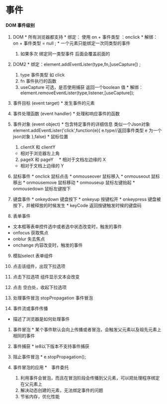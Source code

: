 事件
====
#### DOM 事件级别
  1. DOM
    * 所有浏览器都支持
    * 绑定： 使用 on + 事件类型  ：onclick
    * 解绑： on + 事件类型 = null ;
    * 一个元素只能绑定一次同类型的事件
      1. 如果多次 绑定同一类型事件 后面会覆盖前面的
  2. DOM2
    * 绑定：element.addEventLister(type,fn,[useCapture]) ;
      1. type  事件类型  如 click
      2. fn 事件执行的函数  
      3. useCapture 可选，是否使用捕获 返回一个boolean 值
    * 解绑： element.removeEventLister(type,listener,[useCapture]);

  3. 事件目标 (event target)
    * 发生事件的元素
  4. 事件处理函数 (event handler)
    * 处理和响应事件的函数
  5. 事件对象 (event object)
    *  包含特定事件的详细信息   类似一个Json对象
      element.addEventLister('click',function(e){
        e.type//返回事件类型
        e 为一个json对象
        },false)
    * 鼠标位置
      1. clientX 和 clientY
        * 相对于浏览器左上角
      2. pageX 和 pageY
      　* 相对于文档左边缘的 X
        * 相对于文档上边缘的 Y
  6. 鼠标事件
    * onclick 鼠标点击
    * onmouseover 鼠标移入
    * onmouseout 鼠标移出
    * onmousemove 鼠标移动
    * onmouseup 鼠标左键抬起
    * onmousedown 鼠标左键按下

  7. 键盘事件
    * onkeydown 键盘按下
    * onkeyup 按键松开
    * onkeypress 键盘被按下，并被释放的时候发生
    * keyCode 返回按键触发时候的键盘码

 8. 表单事件
   * 文本框等表单控件选中或者选中状态改变时，触发的事件
   * onfocus 获取焦点
   * onblur 失去焦点
   * onchange 内容改变时，触发的事件

9. 模拟select 表单组件
  1. 点击该组件，出现下拉选项
  2. 点击下拉选项 组件显示文本会改变
  3. 点击 空白处，收起下拉选项
  4. 处理事件冒泡 stopPropagation  事件冒泡

10. 事件流或事件传播
  * 描述了浏览器是如何处理事件
   1. 事件冒泡
     * 某个事件默认会向上传播或者冒泡，会触发父元素以及祖先元素上相同的事件
   2. 事件捕获
     * ie8以下版本不支持事件捕获
   3. 阻止事件冒泡
     * e.stopPropagation();

11. 事件冒泡的应用
   *　事件委托
     1. 利用事件会冒泡，而且在冒泡阶段会传播到父元素，可以把处理程序绑定在父元素上
     2. 解决动态创建的元素，无法绑定事件的问题
     3. 节省内存，优化性能
